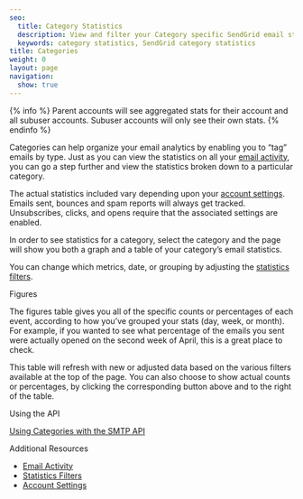 ```yaml
---
seo:
  title: Category Statistics
  description: View and filter your Category specific SendGrid email statistics.
  keywords: category statistics, SendGrid category statistics
title: Categories
weight: 0
layout: page
navigation:
  show: true
---
```


{% info %}
Parent accounts will see aggregated stats for their account and all subuser accounts. Subuser accounts will only see their own stats.
{% endinfo %}

Categories can help organize your email analytics by enabling you to “tag” emails by type. Just as you can view the statistics on all your [email activity]({{root_url}}/User_Guide/email_activity.html), you can go a step further and view the statistics broken down to a particular category.

The actual statistics included vary depending upon your [account settings]({{root_url}}/User_Guide/Settings/account.html). Emails sent, bounces and spam reports will always get tracked. Unsubscribes, clicks, and opens require that the associated settings are enabled.

In order to see statistics for a category, select the category and the page will show you both a graph and a table of your category’s email statistics.

You can change which metrics, date, or grouping by adjusting the [statistics filters]({{root_url}}/User_Guide/Statistics/index.html#-Statistics-Filters).

<page-anchor el="h2">
Figures
</page-anchor>

The figures table gives you all of the specific counts or percentages of each event, according to how you’ve grouped your stats (day, week, or month). For example, if you wanted to see what percentage of the emails you sent were actually opened on the second week of April, this is a great place to check.

This table will refresh with new or adjusted data based on the various filters available at the top of the page. You can also choose to show actual counts or percentages, by clicking the corresponding button above and to the right of the table.

<page-anchor el="h2">
Using the API
</page-anchor>

[Using Categories with the SMTP API]({{root_url}}/API_Reference/SMTP_API/categories.html)

<page-anchor el="h2">
Additional Resources
</page-anchor>

- [Email Activity]({{root_url}}/User_Guide/email_activity.html)
- [Statistics Filters]({{root_url}}/User_Guide/Statistics/index.html#-Statistics-Filters)
- [Account Settings]({{root_url}}/User_Guide/Settings/account.html)
